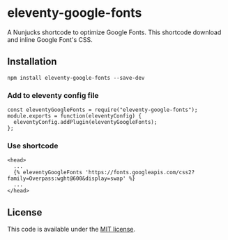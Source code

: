 # eleventy-google-fonts

A Nunjucks shortcode to optimize Google Fonts. This shortcode download and inline Google Font's CSS.

## Installation

```
npm install eleventy-google-fonts --save-dev
```

### Add to eleventy config file

```
const eleventyGoogleFonts = require("eleventy-google-fonts");
module.exports = function(eleventyConfig) {
  eleventyConfig.addPlugin(eleventyGoogleFonts);
};
```

### Use shortcode

```
<head>
  ...
  {% eleventyGoogleFonts 'https://fonts.googleapis.com/css2?family=Overpass:wght@600&display=swap' %}
  ...
</head>
```

## License
This code is available under the [MIT license](https://github.com/takanorip/eleventy-google-fonts/blob/master/LICENCE).
